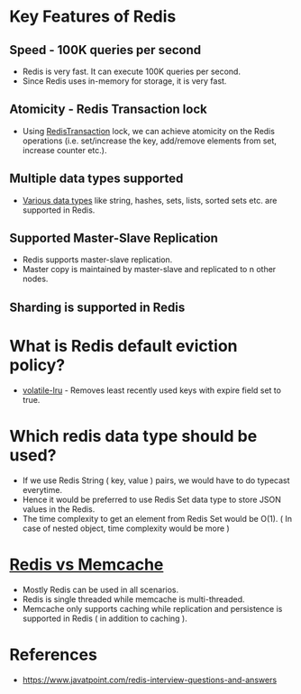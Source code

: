 
# Key Features of Redis

## Speed - 100K queries per second
- Redis is very fast. It can execute 100K queries per second.
- Since Redis uses in-memory for storage, it is very fast.

## Atomicity - Redis Transaction lock
- Using [RedisTransaction](https://redis.io/docs/reference/patterns/distributed-locks/) lock, we can achieve atomicity on the Redis operations (i.e. set/increase the key, add/remove elements from set, increase counter etc.).

## Multiple data types supported
- [Various data types](https://redis.io/docs/manual/data-types/) like string, hashes, sets, lists, sorted sets etc. are supported in Redis.

## Supported Master-Slave Replication
- Redis supports master-slave replication.
- Master copy is maintained by master-slave and replicated to n other nodes.

## Sharding is supported in Redis

# What is Redis default eviction policy?
- [volatile-lru](https://docs.redis.com/latest/rs/databases/configure/eviction-policy/) - Removes least recently used keys with expire field set to true.

# Which redis data type should be used?
- If we use Redis String ( key, value ) pairs, we would have to do typecast everytime.
- Hence it would be preferred to use Redis Set data type to store JSON values in the Redis.
- The time complexity to get an element from Redis Set would be O(1). ( In case of nested object, time complexity would be more )

# [Redis vs Memcache](https://www.devdude.com/memcached-vs-redis/)
- Mostly Redis can be used in all scenarios.
- Redis is single threaded while memcache is multi-threaded.
- Memcache only supports caching while replication and persistence is supported in Redis ( in addition to caching ).

# References
- https://www.javatpoint.com/redis-interview-questions-and-answers
